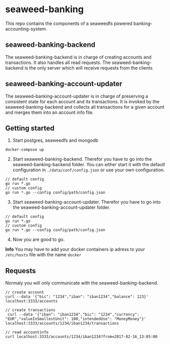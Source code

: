 seaweed-banking
===============

This repo contains the components of a seaweedfs powered banking-accounting-system.

## seaweed-banking-backend
The seaweed-banking-backend is in charge of creating accounts and transactions. It also handles
all read requests. The seaweed-banking-backend is the only server which will receive requests from
the clients

## seaweed-banking-account-updater
The seaweed-banking-account-updater is in charge of preserving a consistent state for each account and
its transactions. It is invoked by the seaweed-banking-backend and collects all transactions for a given account 
and merges them into an account info file. 

## Getting started

1. Start postgres, seaweedfs and mongodb
```
docker-compose up
```

2. Start seaweed-banking-backend. Therefor you have to go into the seaweed-banking-backend folder.
You can either start it with the default configuration in `./data/conf/config.json` or use your own
configuration.
```
// default config
go run *.go
// custom config
go run *.go --config config/path/config.json
```

3. Start seaweed-banking-account-updater. Therefor you have to go into the seaweed-banking-account-updater folder.
```
// default config
go run *.go
// custom config
go run *.go --config config/path/config.json
```

4. Now you are good to go.

**Info**
You may have to add your docker containers ip adress to your `/etc/hosts` file with the name `docker`

## Requests
Normaly you will only communicate with the seaweed-banking-backend.

```
// create account
curl --data '{"bic": "1234","iban": "iban1234","balance": 123}' localhost:3333/accounts

// create transactions
 curl --data '{"iban": "iban1234","bic": "1234","currency": "EUR","valueInSmallestUnit": 100,"intendedUse": "MoneyMoney"}' localhost:3333/accounts/1234/iban1234/transactions

// read accountinfo
curl localhost:3333/accounts/1234/iban1234?from=2017-02-16_13:05:00
```
